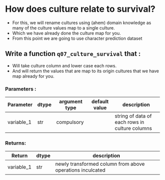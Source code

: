 # How does culture relate to survival?

- For this, we will rename cultures using (ahem) domain knowledge as many of the culture values map to a single culture.
- Which we have already done the culture map for you.
- From this point we are going to use character prediction dataset

## Write a function `q07_culture_survival` that :
- Will take culture column and lower case each rows.
- And will return the values that are map to its origin cultures that we have map already for you.


### Parameters :
| Parameter | dtype | argument type | default value | description |
| --- | --- | --- | --- | --- |
| variable_1 | str | compulsory |  | string of data of each rows in culture columns |


### Returns:
| Return | dtype | description |
| --- | --- | --- |
| variable_1 | str | newly transformed column from above operations inculcated |
